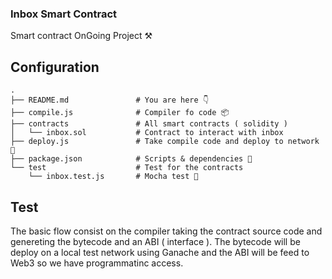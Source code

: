 ### Inbox Smart Contract

Smart contract
OnGoing Project ⚒

## Configuration

    .
    ├── README.md               # You are here 👇
    ├── compile.js              # Compiler fo code 📦
    ├── contracts               # All smart contracts ( solidity )
    │   └── inbox.sol           # Contract to interact with inbox
    ├── deploy.js               # Take compile code and deploy to network 🚀
    ├── package.json            # Scripts & dependencies 📜
    └── test                    # Test for the contracts
        └── inbox.test.js       # Mocha test 🧪

## Test

The basic flow consist on the compiler taking the contract source code and genereting the bytecode and an ABI ( interface ). The bytecode will be deploy on a local test network using Ganache and the ABI will be feed to Web3 so we have programmatinc access.
